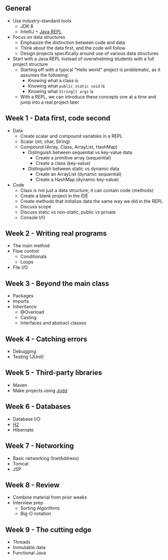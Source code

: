 ## General

* Use industry-standard tools
  * JDK 8
  * IntelliJ + [Java REPL](https://plugins.jetbrains.com/plugin/7215?pr=)
* Focus on data structures
  * Emphasize the distinction between code and data
  * Think about the data first, and the code will follow
  * Design projects specifically around use of various data structures
* Start with a Java REPL instead of overwhelming students with a full project structure
  * Starting off with a typical "Hello world" project is problematic, as it assumes the following:
    * Knowing what a class is
    * Knowing what `public static void` is
    * Knowing what `String[] args` is
  * With a REPL, we can introduce these concepts one at a time and jump into a real project later

## Week 1 - Data first, code second

* Data
  * Create scalar and compound variables in a REPL
  * Scalar (int, char, String)
  * Compound (Array, Class, ArrayList, HashMap)
    * Distinguish between sequential vs key-value data
      * Create a primitive array (sequential)
      * Create a class (key-value)
    * Distinguish between static vs dynamic data
      * Create an ArrayList (dynamic sequential)
      * Create a HashMap (dynamic key-value)
* Code
  * Class is not just a data structure; it can contain code (methods)
  * Create a blank project in the IDE
  * Create methods that initialize data the same way we did in the REPL
  * Discuss scope
  * Discuss static vs non-static, public vs private
  * Console I/O

## Week 2 - Writing real programs

* The main method
* Flow control
  * Conditionals
  * Loops
* File I/O

## Week 3 - Beyond the main class

* Packages
* Imports
* Inheritance
  * @Overload
  * Casting
  * Interfaces and abstract classes

## Week 4 - Catching errors

* Debugging
* Testing (JUnit)

## Week 5 - Third-party libraries

* Maven
* Make projects using [Jodd](http://jodd.org/)

## Week 6 - Databases

* Database I/O
* [H2](http://www.h2database.com/html/main.html)
* Hibernate

## Week 7 - Networking

* Basic networking (InetAddress)
* Tomcat
* JSP

## Week 8 - Review

* Combine material from prior weeks
* Interview prep
  * Sorting Algorithms
  * Big-O notation

## Week 9 - The cutting edge

* Threads
* Immutable data
* Functional Java
